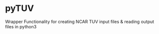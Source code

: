# pyTUV
Wrapper Functionality for creating NCAR TUV input files &amp; reading output files in python3
